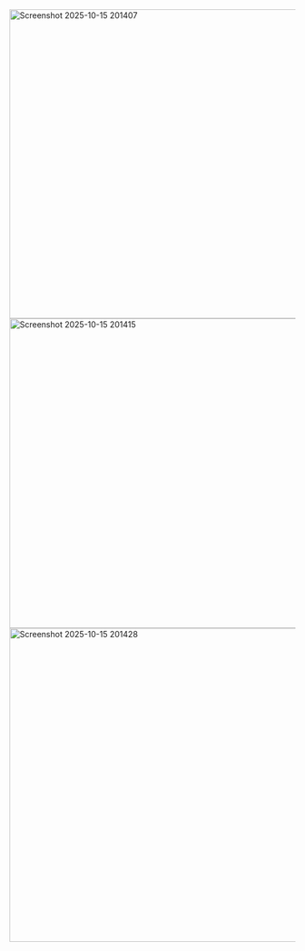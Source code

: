 <img width="1451" height="544" alt="Screenshot 2025-10-15 201407" src="https://github.com/user-attachments/assets/08f6399e-1bdd-42d7-94f6-bdc7b10704fe" />
<img width="1437" height="545" alt="Screenshot 2025-10-15 201415" src="https://github.com/user-attachments/assets/c39bf51d-4b08-482b-812d-e7f3b636672b" />
<img width="1432" height="552" alt="Screenshot 2025-10-15 201428" src="https://github.com/user-attachments/assets/a86dbdd8-6814-427e-b366-a093897be0a8" />
